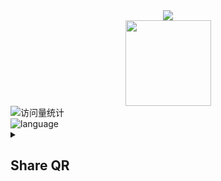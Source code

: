<!-- <div align="center"> <img src="https://metrics.lecoq.io/blue-stone-j?template=classic&config.timezone=Asia%2FShanghai"> </div> -->

<div align="center"> <img src="https://metrics.lecoq.io/blue-stone-j?template=classic&base=header%2C%20activity%2C%20community%2C%20repositories%2C%20metadata&base.indepth=false&base.hireable=false&base.skip=false&config.timezone=Asia%2FShanghai"> </div>


<div align="center"> <img height="137px" src="https://github-readme-stats.vercel.app/api?username=blue-stone-j&hide_title=true&hide_border=true&show_icons=trueline_height=21&text_color=000&icon_color=000&bg_color=0,ea6161,ffc64d,fffc4d,52fa5a&theme=graywhite" /> </div>


  <!-- visitor statistics logo 访问量统计徽标 -->
  <picture>
    <source media="(prefers-color-scheme: dark)" srcset="https://github-readme-activity-graph.vercel.app/graph?username=blue-stone-j&theme=xcode&bg_color=FF000000&hide_border=true" />
    <source media="(prefers-color-scheme: light)" srcset="https://github-readme-activity-graph.vercel.app/graph?username=blue-stone-j&theme=xcode&bg_color=FF000000&color=000000&hide_border=true" />
    <img src="https://github-readme-activity-graph.vercel.app/graph?username=blue-stone-j&theme=xcode&bg_color=FF000000&hide_border=true" alt="访问量统计" />
  </picture>
</div>


<div>
  <picture>
    <img src="https://github-readme-stats.vercel.app/api/top-langs/?username=blue-stone-j&layout=compact&hide_border=true&langs_count=20" alt="language" />
  </picture>
</div>

<details>
    <summary>
        <h2>Share QR</h2>
    </summary>
<!-- <img src="https://github.com/heartyang520/HeartYang.github.io/blob/main/share/QR_d.png?raw=true"width="20%"> -->
</details>